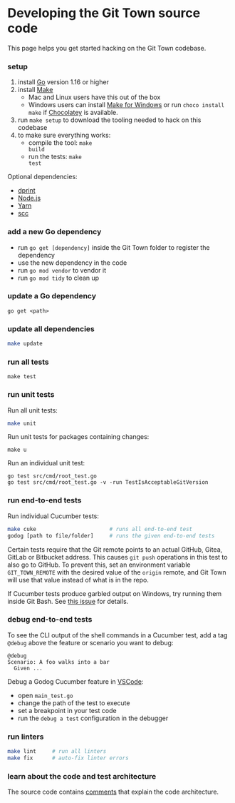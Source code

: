 # Developing the Git Town source code

This page helps you get started hacking on the Git Town codebase.

### setup

1. install [Go](https://golang.org) version 1.16 or higher
2. install [Make](https://www.gnu.org/software/make)
   - Mac and Linux users have this out of the box
   - Windows users can install
     [Make for Windows](https://gnuwin32.sourceforge.net/packages/make.htm) or
     run `choco install make` if [Chocolatey](https://chocolatey.org) is
     available.
3. run <code textrun="verify-make-command">make setup</code> to download the
   tooling needed to hack on this codebase
4. to make sure everything works:
   - compile the tool: <code textrun="verify-make-command">make build</code>
   - run the tests: <code textrun="verify-make-command">make test</code>

Optional dependencies:

- [dprint](https://dprint.dev)
- [Node.js](https://nodejs.org)
- [Yarn](https://yarnpkg.com/)
- [scc](https://github.com/boyter/scc)

### add a new Go dependency

- run `go get [dependency]` inside the Git Town folder to register the
  dependency
- use the new dependency in the code
- run `go mod vendor` to vendor it
- run `go mod tidy` to clean up

### update a Go dependency

```
go get <path>
```

### update all dependencies

```bash
make update
```

### run all tests

```
make test
```

### run unit tests

Run all unit tests:

```bash
make unit
```

Run unit tests for packages containing changes:

```
make u
```

Run an individual unit test:

```
go test src/cmd/root_test.go
go test src/cmd/root_test.go -v -run TestIsAcceptableGitVersion
```

### run end-to-end tests

Run individual Cucumber tests:

```bash
make cuke                       # runs all end-to-end test
godog [path to file/folder]     # runs the given end-to-end tests
```

Certain tests require that the Git remote points to an actual GitHub, Gitea,
GitLab or Bitbucket address. This causes `git push` operations in this test to
also go to GitHub. To prevent this, set an environment variable
`GIT_TOWN_REMOTE` with the desired value of the `origin` remote, and Git Town
will use that value instead of what is in the repo.

If Cucumber tests produce garbled output on Windows, try running them inside Git
Bash. See [this issue](https://github.com/cucumber/godog/issues/129) for
details.

### debug end-to-end tests

To see the CLI output of the shell commands in a Cucumber test, add a tag
`@debug` above the feature or scenario you want to debug:

```cucumber
@debug
Scenario: A foo walks into a bar
  Given ...
```

Debug a Godog Cucumber feature in [VSCode](https://code.visualstudio.com):

- open `main_test.go`
- change the path of the test to execute
- set a breakpoint in your test code
- run the `debug a test` configuration in the debugger

### run linters

```bash
make lint     # run all linters
make fix      # auto-fix linter errors
```

### learn about the code and test architecture

The source code contains
[comments](https://pkg.go.dev/github.com/git-town/git-town) that explain the
code architecture.
